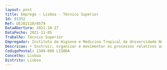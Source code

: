 ```yaml
--- 
layout: post
title: Emprego - Lisboa - Técnico Superior
Id: 91352
Ref: OE202110/0579
DataAbertura: 2021-10-27
DataFecho: 2021-11-05
Trabalho: Técnico Superior
Empregador: Instituto de Higiene e Medicina Tropical da Universidade Nova de Lisboa - NOVA Institute of Hygiene
Descricao: • Instruir, organizar e movimentar os processos relativos aos recursos humanos do IHMT • Assegurar a gestão do mapa de pessoal • Elaborar a previsão das despesas com o pessoal a incluir no projeto de orçamento do IHMT • Preparar e acompanhar a tramitação dos procedimentos de recrutamento de trabalhadores, até à respetiva contratação e acolhimento • Organizar e manter atualizado o cadastro de recursos humanos • Elaborar informações conducentes à tomada de decisão superior, nomeadamente no âmbito da renovação de contratos e acumulação de funções • Processar as remunerações, abonos e descontos legais do pessoal • Elaborar os documentos referentes ao pessoal, necessários à prestação de contas do IHMT • Promover a identificação das necessidades de formação profissional, elaborar o respetivo plano anual e efetuar o seu acompanhamento • Divulgar externamente as oportunidades de candidatura a bolsas de investigação científica oferecidas no IHMT • Instruir os processos dos bolseiros de investigação científica, apoiando os Júris dos concursos • Processar as prestações devidas aos bolseiros de investigação científica • Assegurar as competências relativas ao Núcleo do Bolseiro, previsto no artigo 15.º do Estatuto do Bolseiro de Investigação, aprovado pela Lei n.º 40 2004, de 18 de agosto • Conferir a pontualidade e assiduidade dos trabalhadores e proceder ao registo das justificações de faltas e de licenças sem remuneração • Elaborar os mapas de férias • Elaborar o Balanço Social • Acompanhar o processo de avaliação de desempenho dos trabalhadores • Emitir declarações e certidões referentes a situação profissional e de rendimentos dos trabalhadores e bolseiros • Organizar e manter atualizado o arquivo da Divisão de Gestão de Recursos Humanos • Assegurar a divulgação interna da informação geral que respeite a matéria da sua competência • Cumprir as demais atribuições que lhe sejam cometidas pelo Diretor.
CodigoPostal: 1349-008 LISBOA
Concelho: Lisboa
Distrito: Lisboa
--- 
```

